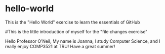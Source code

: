 # hello-world
This is the "Hello World" exercise to learn the essentials of GitHub

#This is the little introduction of myself for the "file changes exercise"

Hello Professor O'Neil,
My name is Joanna, I study Computer Science, and I really enjoy COMP3521 at TRU!
Have a great summer!
